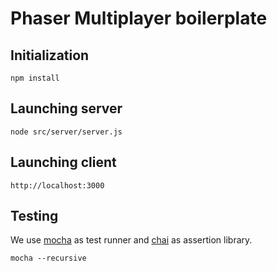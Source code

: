# Phaser Multiplayer boilerplate

## Initialization
```
npm install
```

## Launching server
```
node src/server/server.js
```

## Launching client
```
http://localhost:3000
```

## Testing
We use [mocha](https://mochajs.org/) as test runner and [chai](http://chaijs.com/) as assertion library.
```
mocha --recursive
```
